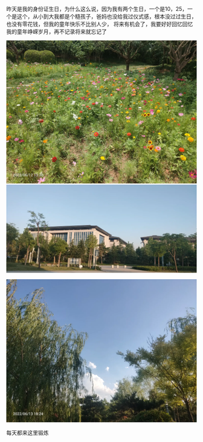 昨天是我的身份证生日，为什么这么说，因为我有两个生日，一个是10，25，一个是这个，从小到大我都是个糙孩子，爸妈也没给我过仪式感，根本没过过生日，也没有零花钱，但我的童年快乐不比别人少，
将来有机会了，我要好好回忆回忆我的童年峥嵘岁月，再不记录将来就忘记了

![](../../img/6904315-b541831c41f75fd7.jpg)
![](../../img/6904315-10f6dcaf11577cc2.jpg)

![](../../img/6904315-aeffdf8687e17c87.jpg)


每天都来这里锻炼
